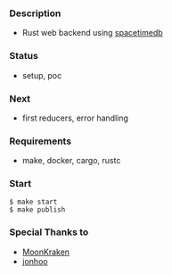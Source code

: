 ### Description
- Rust web backend using [spacetimedb](https://spacetimedb.com/)

### Status
- setup, poc

### Next
- first reducers, error handling

### Requirements
- make, docker, cargo, rustc

### Start
```console
$ make start
$ make publish
```

### Special Thanks to
- [MoonKraken](https://github.com/MoonKraken/)
- [jonhoo](https://github.com/jonhoo/)
